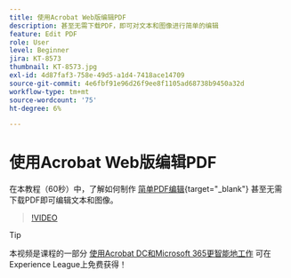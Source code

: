 ```yaml
---
title: 使用Acrobat Web版编辑PDF
description: 甚至无需下载PDF，即可对文本和图像进行简单的编辑
feature: Edit PDF
role: User
level: Beginner
jira: KT-8573
thumbnail: KT-8573.jpg
exl-id: 4d87faf3-758e-49d5-a1d4-7418ace14709
source-git-commit: 4e6fbf91e96d26f9ee8f1105ad68738b9450a32d
workflow-type: tm+mt
source-wordcount: '75'
ht-degree: 6%

---
```


# 使用Acrobat Web版编辑PDF

在本教程（60秒）中，了解如何制作 [简单PDF编辑](https://www.adobe.com/acrobat/online/pdf-editor.html){target="_blank"} 甚至无需下载PDF即可编辑文本和图像。

>[!VIDEO](https://video.tv.adobe.com/v/336362?quality=12&learn=on&hidetitle=true)

>[!TIP]
>
>本视频是课程的一部分 [使用Acrobat DC和Microsoft 365更智能地工作](https://experienceleague.adobe.com/?recommended=Acrobat-U-1-2021.microsoft365) 可在Experience League上免费获得！
